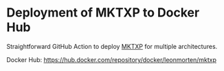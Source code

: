 # Deployment of MKTXP to Docker Hub

Straightforward GitHub Action to deploy [MKTXP](https://github.com/akpw/mktxp) for multiple architectures.

Docker Hub: https://hub.docker.com/repository/docker/leonmorten/mktxp
